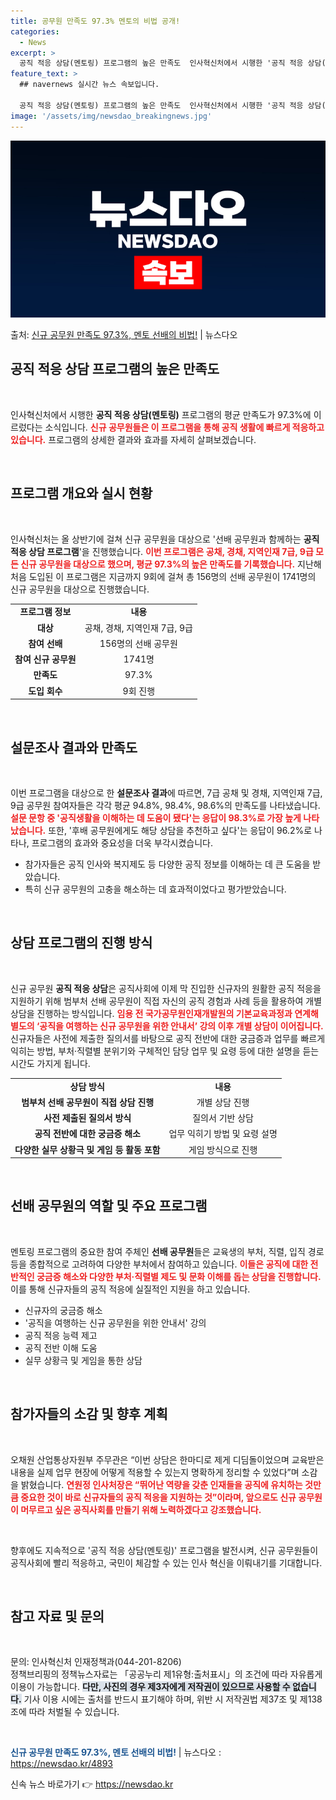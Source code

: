 ```yaml
---
title: 공무원 만족도 97.3% 멘토의 비법 공개!
categories:
  - News
excerpt: >
  공직 적응 상담(멘토링) 프로그램의 높은 만족도  인사혁신처에서 시행한 '공직 적응 상담(멘토링)' 프로그램…
feature_text: >
  ## navernews 실시간 뉴스 속보입니다.

  공직 적응 상담(멘토링) 프로그램의 높은 만족도  인사혁신처에서 시행한 '공직 적응 상담(멘토링)' 프로그램…
image: '/assets/img/newsdao_breakingnews.jpg'
---
```


![뉴스다오 속보](/assets/img/newsdao_breakingnews.jpg)

<p>출처: <a href="https://newsdao.kr/4893" rel="dofollow">신규 공무원 만족도 97.3%, 멘토 선배의 비법!</a> | 뉴스다오</p>

<h2 data-ke-size="size26">공직 적응 상담 프로그램의 높은 만족도</h2>

<p data-ke-size="size16">&nbsp;</p>

인사혁신처에서 시행한 <b>공직 적응 상담(멘토링)</b> 프로그램의 평균 만족도가 97.3%에 이르렀다는 소식입니다. <b><span style="color: #ee2323;">신규 공무원들은 이 프로그램을 통해 공직 생활에 빠르게 적응하고 있습니다.</span></b> 프로그램의 상세한 결과와 효과를 자세히 살펴보겠습니다. 

<p data-ke-size="size16">&nbsp;</p>

<h2 data-ke-size="size26">프로그램 개요와 실시 현황</h2>

<p data-ke-size="size16">&nbsp;</p>

인사혁신처는 올 상반기에 걸쳐 신규 공무원을 대상으로 '선배 공무원과 함께하는 <b>공직 적응 상담 프로그램</b>'을 진행했습니다. <b><span style="color: #ee2323;">이번 프로그램은 공채, 경채, 지역인재 7급, 9급 모든 신규 공무원을 대상으로 했으며, 평균 97.3%의 높은 만족도를 기록했습니다.</span></b> 지난해 처음 도입된 이 프로그램은 지금까지 9회에 걸쳐 총 156명의 선배 공무원이 1741명의 신규 공무원을 대상으로 진행했습니다. 

<table style="width: 100%;">
<tr>
<td style="text-align: center; height: 17px;"><b>프로그램 정보</b></td>
<td style="text-align: center; height: 17px;"><b>내용</b></td>
</tr>
<tr>
<td style="text-align: center; height: 17px;"><b>대상</b></td>
<td style="text-align: center; height: 17px;">공채, 경채, 지역인재 7급, 9급</td>
</tr>
<tr>
<td style="text-align: center; height: 17px;"><b>참여 선배</b></td>
<td style="text-align: center; height: 17px;">156명의 선배 공무원</td>
</tr>
<tr>
<td style="text-align: center; height: 17px;"><b>참여 신규 공무원</b></td>
<td style="text-align: center; height: 17px;">1741명</td>
</tr>
<tr>
<td style="text-align: center; height: 17px;"><b>만족도</b></td>
<td style="text-align: center; height: 17px;">97.3%</td>
</tr>
<tr>
<td style="text-align: center; height: 17px;"><b>도입 회수</b></td>
<td style="text-align: center; height: 17px;">9회 진행</td>
</tr>
</table>

<p data-ke-size="size16">&nbsp;</p>

<h2 data-ke-size="size26">설문조사 결과와 만족도</h2>

<p data-ke-size="size16">&nbsp;</p>

이번 프로그램을 대상으로 한 <b>설문조사 결과</b>에 따르면, 7급 공채 및 경채, 지역인재 7급, 9급 공무원 참여자들은 각각 평균 94.8%, 98.4%, 98.6%의 만족도를 나타냈습니다. <b><span style="color: #ee2323;">설문 문항 중 '공직생활을 이해하는 데 도움이 됐다'는 응답이 98.3%로 가장 높게 나타났습니다.</span></b> 또한, '후배 공무원에게도 해당 상담을 추천하고 싶다'는 응답이 96.2%로 나타나, 프로그램의 효과와 중요성을 더욱 부각시켰습니다. 

<ul>
<li>참가자들은 공직 인사와 복지제도 등 다양한 공직 정보를 이해하는 데 큰 도움을 받았습니다.</li>
<li>특히 신규 공무원의 고충을 해소하는 데 효과적이었다고 평가받았습니다.</li>
</ul>

<p data-ke-size="size16">&nbsp;</p>

<h2 data-ke-size="size26">상담 프로그램의 진행 방식</h2>

<p data-ke-size="size16">&nbsp;</p>

신규 공무원 <b>공직 적응 상담</b>은 공직사회에 이제 막 진입한 신규자의 원활한 공직 적응을 지원하기 위해 범부처 선배 공무원이 직접 자신의 공직 경험과 사례 등을 활용하여 개별 상담을 진행하는 방식입니다. <b><span style="color: #ee2323;">임용 전 국가공무원인재개발원의 기본교육과정과 연계해 별도의 ‘공직을 여행하는 신규 공무원을 위한 안내서’ 강의 이후 개별 상담이 이어집니다.</span></b> 신규자들은 사전에 제출한 질의서를 바탕으로 공직 전반에 대한 궁금증과 업무를 빠르게 익히는 방법, 부처·직렬별 분위기와 구체적인 담당 업무 및 요령 등에 대한 설명을 듣는 시간도 가지게 됩니다. 

<table style="width: 100%;">
<tr>
<td style="text-align: center; height: 17px;"><b>상담 방식</b></td>
<td style="text-align: center; height: 17px;"><b>내용</b></td>
</tr>
<tr>
<td style="text-align: center; height: 17px;"><b>범부처 선배 공무원이 직접 상담 진행</b></td>
<td style="text-align: center; height: 17px;">개별 상담 진행</td>
</tr>
<tr>
<td style="text-align: center; height: 17px;"><b>사전 제출된 질의서 방식</b></td>
<td style="text-align: center; height: 17px;">질의서 기반 상담</td>
</tr>
<tr>
<td style="text-align: center; height: 17px;"><b>공직 전반에 대한 궁금증 해소</b></td>
<td style="text-align: center; height: 17px;">업무 익히기 방법 및 요령 설명</td>
</tr>
<tr>
<td style="text-align: center; height: 17px;"><b>다양한 실무 상황극 및 게임 등 활동 포함</b></td>
<td style="text-align: center; height: 17px;">게임 방식으로 진행</td>
</tr>
</table>

<p data-ke-size="size16">&nbsp;</p>

<h2 data-ke-size="size26">선배 공무원의 역할 및 주요 프로그램</h2>

<p data-ke-size="size16">&nbsp;</p>

멘토링 프로그램의 중요한 참여 주체인 <b>선배 공무원</b>들은 교육생의 부처, 직렬, 입직 경로 등을 종합적으로 고려하여 다양한 부처에서 참여하고 있습니다. <b><span style="color: #ee2323;">이들은 공직에 대한 전반적인 궁금증 해소와 다양한 부처·직렬별 제도 및 문화 이해를 돕는 상담을 진행합니다.</span></b> 이를 통해 신규자들의 공직 적응에 실질적인 지원을 하고 있습니다.

<ul>
<li>신규자의 궁금증 해소</li>
<li>'공직을 여행하는 신규 공무원을 위한 안내서' 강의</li>
<li>공직 적응 능력 제고</li>
<li>공직 전반 이해 도움</li>
<li>실무 상황극 및 게임을 통한 상담</li>
</ul>

<p data-ke-size="size16">&nbsp;</p>

<h2 data-ke-size="size26">참가자들의 소감 및 향후 계획</h2>

<p data-ke-size="size16">&nbsp;</p>

오채원 산업통상자원부 주무관은 “이번 상담은 한마디로 제게 디딤돌이었으며 교육받은 내용을 실제 업무 현장에 어떻게 적용할 수 있는지 명확하게 정리할 수 있었다”며 소감을 밝혔습니다. <b><span style="color: #ee2323;">연원정 인사처장은 “뛰어난 역량을 갖춘 인재들을 공직에 유치하는 것만큼 중요한 것이 바로 신규자들의 공직 적응을 지원하는 것”이라며, 앞으로도 신규 공무원이 머무르고 싶은 공직사회를 만들기 위해 노력하겠다고 강조했습니다.</span></b> 

<p data-ke-size="size16">&nbsp;</p>

향후에도 지속적으로 '공직 적응 상담(멘토링)' 프로그램을 발전시켜, 신규 공무원들이 공직사회에 빨리 적응하고, 국민이 체감할 수 있는 인사 혁신을 이뤄내기를 기대합니다.

<p data-ke-size="size16">&nbsp;</p>

<h2 data-ke-size="size26">참고 자료 및 문의</h2>

<p data-ke-size="size16">&nbsp;</p>

문의: 인사혁신처 인재정책과(044-201-8206)  
정책브리핑의 정책뉴스자료는 「공공누리 제1유형:출처표시」의 조건에 따라 자유롭게 이용이 가능합니다. <b><span style="background-color: #21538527;">다만, 사진의 경우 제3자에게 저작권이 있으므로 사용할 수 없습니다.</span></b> 기사 이용 시에는 출처를 반드시 표기해야 하며, 위반 시 저작권법 제37조 및 제138조에 따라 처벌될 수 있습니다. 

<p data-ke-size="size16">&nbsp;</p>

<b><span style="color: #1a5490;">신규 공무원 만족도 97.3%, 멘토 선배의 비법!</span></b> | 뉴스다오  : <a href="https://newsdao.kr/4893">https://newsdao.kr/4893</a> 

신속 뉴스 바로가기 👉 <a href="https://newsdao.kr" rel="dofollow">https://newsdao.kr</a>


